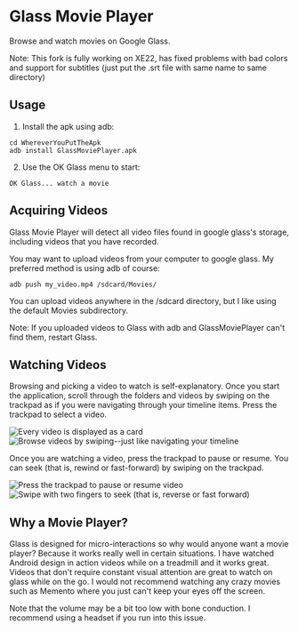 Glass Movie Player
==========================
Browse and watch movies on Google Glass.

Note: This fork is fully working on XE22, has fixed problems with bad colors and support for subtitles (just put the .srt file with same name to same directory)

Usage
-----
1.  Install the apk using adb:  
```
cd WhereverYouPutTheApk
adb install GlassMoviePlayer.apk  
```
2.  Use the OK Glass menu to start:
```
OK Glass... watch a movie
```


Acquiring Videos
----------------
Glass Movie Player will detect all video files found in google glass's storage, including videos that you have recorded.  

You may want to upload videos from your computer to google glass. My preferred method is using adb of course:  

```
adb push my_video.mp4 /sdcard/Movies/  
```

You can upload videos anywhere in the /sdcard directory, but I like using the default Movies subdirectory.

Note: If you uploaded videos to Glass with adb and GlassMoviePlayer can't find them, restart Glass.


Watching Videos
---------------
Browsing and picking a video to watch is self-explanatory. Once you start the application, scroll through the folders and videos by swiping on the trackpad as if you were navigating through your timeline items. Press the trackpad to select a video.  

![Every video is displayed as a card](assets/picker1.png?raw=true)
![Browse videos by swiping--just like navigating your timeline](assets/picker2.png?raw=true)

Once you are watching a video, press the trackpad to pause or resume. You can seek (that is, rewind or fast-forward) by swiping on the trackpad. 

![Press the trackpad to pause or resume video](assets/player_pause.png?raw=true)
![Swipe with two fingers to seek (that is, reverse or fast forward)](assets/player_seek.png?raw=true)


Why a Movie Player?
----------------------------------------
Glass is designed for micro-interactions so why would anyone want a movie player? Because it works really well in certain situations. I have watched Android design in action videos while on a treadmill and it works great. Videos that don't require constant visual attention are great to watch on glass while on the go. I would not recommend watching any crazy movies such as Memento where you just can't keep your eyes off the screen.

Note that the volume may be a bit too low with bone conduction. I recommend using a headset if you run into this issue.
